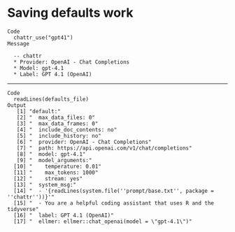 # Saving defaults work

    Code
      chattr_use("gpt41")
    Message
      
      -- chattr 
      * Provider: OpenAI - Chat Completions
      * Model: gpt-4.1
      * Label: GPT 4.1 (OpenAI)

---

    Code
      readLines(defaults_file)
    Output
       [1] "default:"                                                                 
       [2] "  max_data_files: 0"                                                      
       [3] "  max_data_frames: 0"                                                     
       [4] "  include_doc_contents: no"                                               
       [5] "  include_history: no"                                                    
       [6] "  provider: OpenAI - Chat Completions"                                    
       [7] "  path: https://api.openai.com/v1/chat/completions"                       
       [8] "  model: gpt-4.1"                                                         
       [9] "  model_arguments:"                                                       
      [10] "    temperature: 0.01"                                                    
      [11] "    max_tokens: 1000"                                                     
      [12] "    stream: yes"                                                          
      [13] "  system_msg:"                                                            
      [14] "  - '{readLines(system.file(''prompt/base.txt'', package = ''chattr''))}'"
      [15] "  - You are a helpful coding assistant that uses R and the tidyverse"     
      [16] "  label: GPT 4.1 (OpenAI)"                                                
      [17] "  ellmer: ellmer::chat_openai(model = \"gpt-4.1\")"                       

